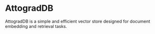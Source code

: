 # AttogradDB
AttogradDB is a simple and efficient vector store designed for document embedding and retrieval tasks.
